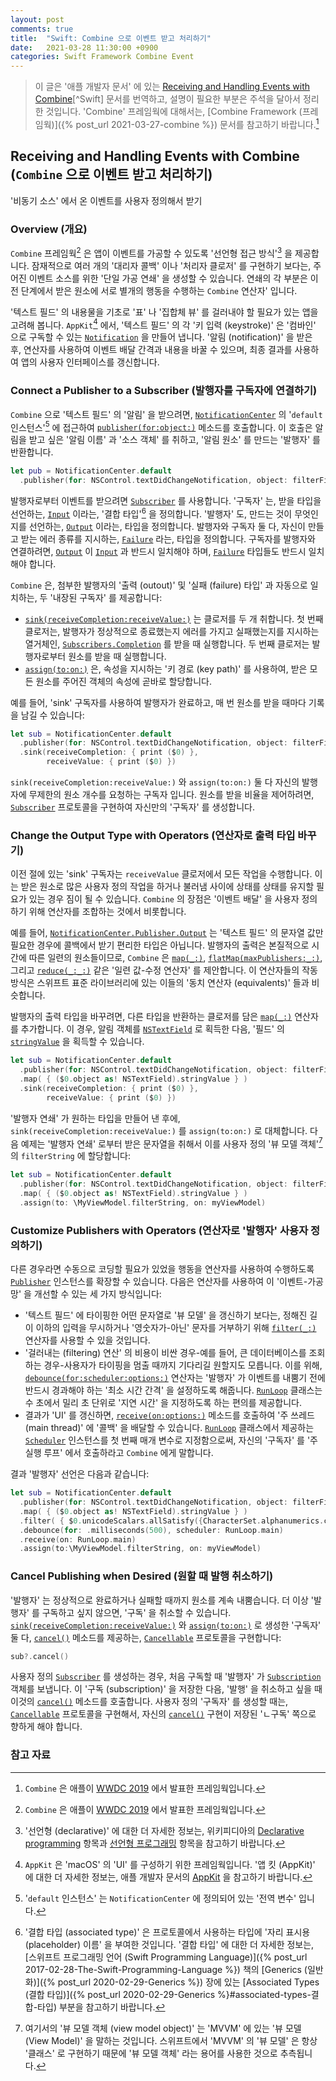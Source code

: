 ```yaml
---
layout: post
comments: true
title:  "Swift: Combine 으로 이벤트 받고 처리하기"
date:   2021-03-28 11:30:00 +0900
categories: Swift Framework Combine Event
---
```


> 이 글은 '애플 개발자 문서' 에 있는 [Receiving and Handling Events with Combine](https://docs.swift.org/swift-book/)[^Swift] 문서를 번역하고, 설명이 필요한 부분은 주석을 달아서 정리한 것입니다. 'Combine' 프레임웍에 대해서는, [Combine Framework (프레임웍)]({% post_url 2021-03-27-combine %}) 문서를 참고하기 바랍니다.[^combine]

## Receiving and Handling Events with Combine (`Combine` 으로 이벤트 받고 처리하기)

'비동기 소스' 에서 온 이벤트를 사용자 정의해서 받기

### Overview (개요)

`Combine` 프레임웍[^combine] 은 앱이 이벤트를 가공할 수 있도록 '선언형 접근 방식'[^declarative] 을 제공합니다. 잠재적으로 여러 개의 '대리자 콜백' 이나 '처리자 클로저' 를 구현하기 보다는, 주어진 이벤트 소스를 위한 '단일 가공 연쇄' 을 생성할 수 있습니다. 연쇄의 각 부분은 이전 단계에서 받은 원소에 서로 별개의 행동을 수행하는 `Combine` 연산자' 입니다.

'텍스트 필드' 의 내용물을 기초로 '표' 나 '집합체 뷰' 를 걸러내야 할 필요가 있는 앱을 고려해 봅니다. `AppKit`[^appkit] 에서, '텍스트 필드' 의 각 '키 입력 (keystroke)' 은 '컴바인' 으로 구독할 수 있는 [`Notification`](https://developer.apple.com/documentation/foundation/notification) 을 만들어 냅니다. '알림 (notification)' 을 받은 후, 연산자를 사용하여 이벤트 배달 간격과 내용을 바꿀 수 있으며, 최종 결과를 사용하여 앱의 사용자 인터페이스를 갱신합니다.

### Connect a Publisher to a Subscriber (발행자를 구독자에 연결하기)

`Combine` 으로 '텍스트 필드' 의 '알림' 을 받으려면, [`NotificationCenter`](https://developer.apple.com/documentation/foundation/notificationcenter) 의 '`default` 인스턴스'[^default-instance] 에 접근하여 [`publisher(for:object:)`](https://developer.apple.com/documentation/foundation/notificationcenter/3329353-publisher) 메소드를 호출합니다. 이 호출은 알림을 받고 싶은 '알림 이름' 과 '소스 객체' 를 취하고, '알림 원소' 를 만드는 '발행자' 를 반환합니다.

```swift
let pub = NotificationCenter.default
  .publisher(for: NSControl.textDidChangeNotification, object: filterField)
```

발행자로부터 이벤트를 받으려면 [`Subscriber`](https://developer.apple.com/documentation/combine/subscriber) 를 사용합니다. '구독자' 는, 받을 타입을 선언하는, [`Input`](https://developer.apple.com/documentation/combine/subscriber/input) 이라는, '결합 타입'[^associated-type] 을 정의합니다. '발행자' 도, 만드는 것이 무엇인지를 선언하는, [`Output`](https://developer.apple.com/documentation/combine/publisher/output) 이라는, 타입을 정의합니다. 발행자와 구독자 둘 다, 자신이 만들고 받는 에러 종류를 지시하는, [`Failure`](https://developer.apple.com/documentation/combine/publisher/failure) 라는, 타입을 정의합니다. 구독자를 발행자와 연결하려면, [`Output`](https://developer.apple.com/documentation/combine/publisher/output) 이 [`Input`](https://developer.apple.com/documentation/combine/subscriber/input) 과 반드시 일치해야 하며, [`Failure`](https://developer.apple.com/documentation/combine/publisher/failure) 타입들도 반드시 일치해야 합니다.

`Combine` 은, 첨부한 발행자의 '출력 (outout)' 및 '실패 (failure) 타입' 과 자동으로 일치하는, 두 '내장된 구독자' 를 제공합니다:

* [`sink(receiveCompletion:receiveValue:)`](https://developer.apple.com/documentation/combine/publisher/sink(receivecompletion:receivevalue:)) 는 클로저를 두 개 취합니다. 첫 번째 클로저는, 발행자가 정상적으로 종료했는지 에러를 가지고 실패했는지를 지시하는 열거체인, [`Subscribers.Completion`](https://developer.apple.com/documentation/combine/subscribers/completion) 를 받을 때 실행합니다. 두 번째 클로저는 발행자로부터 원소를 받을 때 실행합니다.
* [`assign(to:on:)`](https://developer.apple.com/documentation/combine/publisher/assign(to:on:)) 은, 속성을 지시하는 '키 경로 (key path)' 를 사용하여,  받은 모든 원소를 주어진 객체의 속성에 곧바로 할당합니다.

예를 들어, 'sink' 구독자를 사용하여 발행자가 완료하고, 매 번 원소를 받을 때마다 기록을 남길 수 있습니다:

```swift
let sub = NotificationCenter.default
  .publisher(for: NSControl.textDidChangeNotification, object: filterField)
  .sink(receiveCompletion: { print ($0) },
        receiveValue: { print ($0) })
```

`sink(receiveCompletion:receiveValue:)` 와 `assign(to:on:)` 둘 다 자신의 발행자에 무제한의 원소 개수를 요청하는 구독자 입니다. 원소를 받을 비율을 제어하려면, [`Subscriber`](https://developer.apple.com/documentation/combine/subscriber) 프로토콜을 구현하여 자신만의 '구독자' 를 생성합니다.

### Change the Output Type with Operators (연산자로 출력 타입 바꾸기)

이전 절에 있는 'sink' 구독자는 `receiveValue` 클로저에서 모든 작업을 수행합니다. 이는 받은 원소로 많은 사용자 정의 작업을 하거나 불러냄 사이에 상태를 상태를 유지할 필요가 있는 경우 짐이 될 수 있습니다. `Combine` 의 장점은 '이벤트 배달' 을 사용자 정의하기 위해 연산자를 조합하는 것에서 비롯합니다.

예를 들어, [`NotificationCenter.Publisher.Output`](https://developer.apple.com/documentation/foundation/notificationcenter/publisher/output) 는 '텍스트 필드' 의 문자열 값만 필요한 경우에 콜백에서 받기 편리한 타입은 아닙니다. 발행자의 출력은 본질적으로 시간에 따른 일련의 원소들이므로, `Combine` 은 [`map(_:)`](https://developer.apple.com/documentation/combine/publisher/map(_:)-99evh), [`flatMap(maxPublishers:_:)`](https://developer.apple.com/documentation/combine/publisher/flatmap(maxpublishers:_:)-3k7z5), 그리고 [`reduce(_:_:)`](https://developer.apple.com/documentation/combine/publisher/reduce(_:_:)) 같은 '일련 값-수정 연산자' 를 제안합니다. 이 연산자들의 작동 방식은 스위프트 표준 라이브러리에 있는 이들의 '동치 연산자 (equivalents)' 들과 비슷합니다.

발행자의 출력 타입을 바꾸려면, 다른 타입을 반환하는 클로저를 담은 [`map(_:)`](https://developer.apple.com/documentation/combine/publisher/map(_:)-99evh) 연산자를 추가합니다. 이 경우, 알림 객체를 [`NSTextField`](https://developer.apple.com/documentation/appkit/nstextfield) 로 획득한 다음, '필드' 의 [`stringValue`](https://developer.apple.com/documentation/appkit/nscontrol/1428950-stringvalue) 을 획득할 수 있습니다.

```swift
let sub = NotificationCenter.default
  .publisher(for: NSControl.textDidChangeNotification, object: filterField)
  .map( { ($0.object as! NSTextField).stringValue } )
  .sink(receiveCompletion: { print ($0) },
        receiveValue: { print ($0) })
```

'발행자 연쇄' 가 원하는 타입을 만들어 낸 후에, `sink(receiveCompletion:receiveValue:)` 를 `assign(to:on:)` 로 대체합니다. 다음 예제는 '발행자 연쇄' 로부터 받은 문자열을 취해서 이를 사용자 정의 '뷰 모델 객체'[^view-model] 의 `filterString` 에 할당합니다:

```swift
let sub = NotificationCenter.default
  .publisher(for: NSControl.textDidChangeNotification, object: filterField)
  .map( { ($0.object as! NSTextField).stringValue } )
  .assign(to: \MyViewModel.filterString, on: myViewModel)
```

### Customize Publishers with Operators (연산자로 '발행자' 사용자 정의하기)

다른 경우라면 수동으로 코딩할 필요가 있었을 행동을 연산자를 사용하여 수행하도록 [`Publisher`](https://developer.apple.com/documentation/combine/publisher) 인스턴스를 확장할 수 있습니다. 다음은 연산자를 사용하여 이 '이벤트-가공 망' 을 개선할 수 있는 세 가지 방식입니다:

* '텍스트 필드' 에 타이핑한 어떤 문자열로 '뷰 모델' 을 갱신하기 보다는, 정해진 길이 이하의 입력을 무시하거나 '영숫자가-아닌' 문자를 거부하기 위해 [`filter(_:)`](https://developer.apple.com/documentation/combine/publisher/filter(_:)) 연산자를 사용할 수 있을 것입니다.
* '걸러내는 (filtering) 연산' 의 비용이 비싼 경우-예를 들어, 큰 데이터베이스를 조회하는 경우-사용자가 타이핑을 멈출 때까지 기다리길 원할지도 모릅니다. 이를 위해, [`debounce(for:scheduler:options:)`](https://developer.apple.com/documentation/combine/publisher/debounce(for:scheduler:options:)) 연산자는 '발행자' 가 이벤트를 내뿜기 전에 반드시 경과해야 하는 '최소 시간 간격' 을 설정하도록 해줍니다. [`RunLoop`](https://developer.apple.com/documentation/foundation/runloop) 클래스는 수 초에서 밀리 초 단위로 '지연 시간' 을 지정하도록 하는 편의를 제공합니다.
* 결과가 'UI' 를 갱신하면, [`receive(on:options:)`](https://developer.apple.com/documentation/combine/publisher/receive(on:options:)) 메소드를 호출하여 '주 쓰레드 (main thread)' 에 '콜백' 을 배달할 수 있습니다. [`RunLoop`](https://developer.apple.com/documentation/foundation/runloop) 클래스에서 제공하는 [`Scheduler`](https://developer.apple.com/documentation/combine/scheduler) 인스턴스를 첫 번째 매개 변수로 지정함으로써, 자신의 '구독자' 를 '주 실행 루프' 에서 호출하라고 `Combine` 에게 말합니다.

결과 '발행자' 선언은 다음과 같습니다:

```swift
let sub = NotificationCenter.default
  .publisher(for: NSControl.textDidChangeNotification, object: filterField)
  .map( { ($0.object as! NSTextField).stringValue } )
  .filter( { $0.unicodeScalars.allSatisfy({CharacterSet.alphanumerics.contains($0)}) } )
  .debounce(for: .milliseconds(500), scheduler: RunLoop.main)
  .receive(on: RunLoop.main)
  .assign(to:\MyViewModel.filterString, on: myViewModel)
```

### Cancel Publishing when Desired (원할 때 발행 취소하기)

'발행자' 는 정상적으로 완료하거나 실패할 때까지 원소를 계속 내뿜습니다. 더 이상 '발행자' 를 구독하고 싶지 않으면, '구독' 을 취소할 수 있습니다. [`sink(receiveCompletion:receiveValue:)`](https://developer.apple.com/documentation/combine/publisher/sink(receivecompletion:receivevalue:)) 와 [`assign(to:on:)`](https://developer.apple.com/documentation/combine/publisher/assign(to:on:)) 로 생성한 '구독자' 둘 다, [`cancel()`](https://developer.apple.com/documentation/combine/cancellable/cancel()) 메소드를 제공하는, [`Cancellable`](https://developer.apple.com/documentation/combine/cancellable) 프로토콜을 구현합니다:

```swift
sub?.cancel()
```

사용자 정의 [`Subscriber`](https://developer.apple.com/documentation/combine/subscriber) 를 생성하는 경우, 처음 구독할 때 '발행자' 가 [`Subscription`](https://developer.apple.com/documentation/combine/subscription) 객체를 보냅니다. 이 '구독 (subscription)' 을 저장한 다음, '발행' 을 취소하고 싶을 때 이것의 [`cancel()`](https://developer.apple.com/documentation/combine/cancellable/cancel()) 메소드를 호출합니다. 사용자 정의 '구독자' 를 생성할 때는, [`Cancellable`](https://developer.apple.com/documentation/combine/cancellable) 프로토콜을 구현해서, 자신의 [`cancel()`](https://developer.apple.com/documentation/combine/cancellable/cancel()) 구현이 저장된 'ㄴ구독' 쪽으로 향하게 해야 합니다.  

### 참고 자료

[^combine]: `Combine` 은 애플이 [WWDC 2019](https://developer.apple.com/videos/wwdc2019/) 에서 발표한 프레임웍입니다.

[^declarative]: '선언형 (declarative)' 에 대한 더 자세한 정보는, 위키피디아의 [Declarative programming](https://en.wikipedia.org/wiki/Declarative_programming) 항목과 [선언형 프로그래밍](https://ko.wikipedia.org/wiki/선언형_프로그래밍) 항목을 참고하기 바랍니다.

[^appkit]: `AppKit` 은 'macOS' 의 'UI' 를 구성하기 위한 프레임웍입니다. '앱 킷 (AppKit)' 에 대한 더 자세한 정보는, 애플 개발자 문서의 [AppKit](https://developer.apple.com/documentation/appkit) 을 참고하기 바랍니다.

[^default-instance]: '`default` 인스턴스' 는 `NotificationCenter` 에 정의되어 있는 '전역 변수' 입니다.

[^associated-type]: '결합 타입 (associated type)' 은 프로토콜에서 사용하는 타입에 '자리 표시용 (placeholder) 이름' 을 부여한 것입니다. '결합 타입' 에 대한 더 자세한 정보는, [스위프트 프로그래밍 언어 (Swift Programming Language)]({% post_url 2017-02-28-The-Swift-Programming-Language %}) 책의 [Generics (일반화)]({% post_url 2020-02-29-Generics %}) 장에 있는 [Associated Types (결합 타입)]({% post_url 2020-02-29-Generics %}#associated-types-결합-타입) 부분을 참고하기 바랍니다.

[^view-model]: 여기서의 '뷰 모델 객체 (view model object)' 는 'MVVM' 에 있는 '뷰 모델 (View Model)' 을 말하는 것입니다. 스위프트에서 'MVVM' 의 '뷰 모델' 은 항상 '클래스' 로 구현하기 때문에 '뷰 모델 객체' 라는 용어를 사용한 것으로 추측됩니다.
